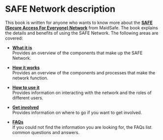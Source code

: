 # SAFE Network description

This book is written for anyone who wants to know more about the [**SAFE (Secure Access For Everyone) Network**](https://projectsafe.community) from MaidSafe. The book explains the details and benefits of using the SAFE Network. The following areas are covered:

* [**What it is**](http://systemdocs.maidsafe.net/content/en/what_it_is/README.html)<br />
Provides an overview of the components that make up the SAFE Network.

* [**How it works**](http://systemdocs.maidsafe.net/content/en/how_it_works/README.html)<br />
Provides an overview of the components and processes that make the network function.

* [**How to use it**](http://systemdocs.maidsafe.net/content/en/how_to_use_it/README.html)<br />
Provides information on interacting with the network and the roles of different users.

* [**Get involved**](http://systemdocs.maidsafe.net/content/en/get_involved/README.html)<br />
Provides information on where to go if you want to get involved.

* [**FAQs**](http://systemdocs.maidsafe.net/content/en/faqs/README.html)<br />
If you could not find the information you are looking for, the FAQs list common questions and answers.
